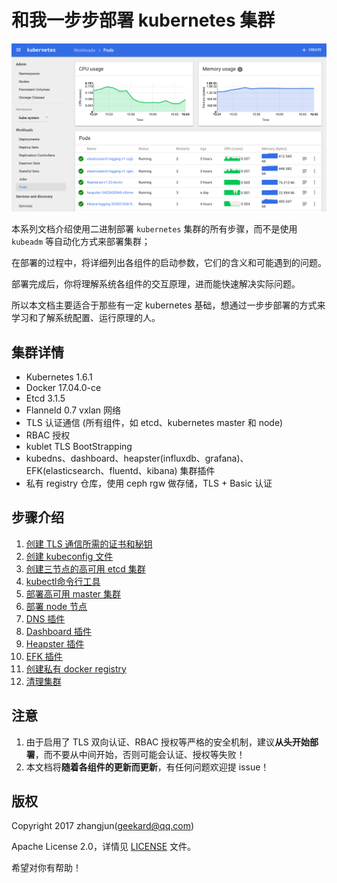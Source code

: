 # 和我一步步部署 kubernetes 集群

![dashboard-home](./images/dashboard-home.png)

本系列文档介绍使用二进制部署 `kubernetes` 集群的所有步骤，而不是使用 `kubeadm` 等自动化方式来部署集群；

在部署的过程中，将详细列出各组件的启动参数，它们的含义和可能遇到的问题。

部署完成后，你将理解系统各组件的交互原理，进而能快速解决实际问题。

所以本文档主要适合于那些有一定 kubernetes 基础，想通过一步步部署的方式来学习和了解系统配置、运行原理的人。

## 集群详情

+ Kubernetes 1.6.1
+ Docker  17.04.0-ce
+ Etcd 3.1.5
+ Flanneld 0.7 vxlan 网络
+ TLS 认证通信 (所有组件，如 etcd、kubernetes master 和 node)
+ RBAC 授权
+ kublet TLS BootStrapping
+ kubedns、dashboard、heapster(influxdb、grafana)、EFK(elasticsearch、fluentd、kibana) 集群插件
+ 私有 registry 仓库，使用 ceph rgw 做存储，TLS + Basic 认证

## 步骤介绍

1. [创建 TLS 通信所需的证书和秘钥](01-TLS证书和秘钥.md)
1. [创建 kubeconfig 文件](02-kubeconfig文件.md)
1. [创建三节点的高可用 etcd 集群](03-高可用etcd集群.md)
1. [kubectl命令行工具](04-kubectl命令行工具.md)
1. [部署高可用 master 集群](05-部署高可用master集群.md)
1. [部署 node 节点](06-部署node节点.md)
1. [DNS 插件](07-dns-addon.md)
1. [Dashboard 插件](08-dashboard-addon.md)
1. [Heapster 插件](09-heapster-addon.md)
1. [EFK 插件](10-EFK-addons.md)
1. [创建私有 docker registry](11-创建私有docker-registry.md)
1. [清理集群](12-clean-cluster.md)

## 注意

1. 由于启用了 TLS 双向认证、RBAC 授权等严格的安全机制，建议**从头开始部署**，而不要从中间开始，否则可能会认证、授权等失败！
1. 本文档将**随着各组件的更新而更新**，有任何问题欢迎提 issue！

## 版权

Copyright 2017 zhangjun(geekard@qq.com)

Apache License 2.0，详情见 [LICENSE](LICENSE) 文件。

希望对你有帮助！